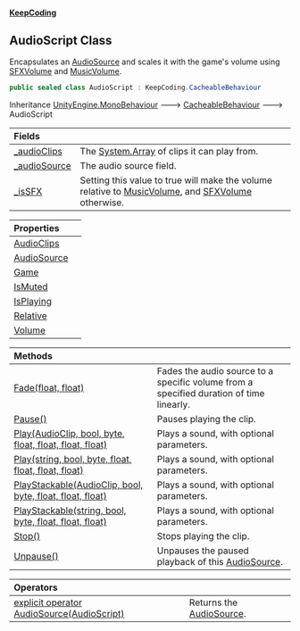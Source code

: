 #### [KeepCoding](index.md 'index')
### [](.md '')
## AudioScript Class
Encapsulates an [AudioSource](global__AudioScript_AudioSource.md 'global::AudioScript.AudioSource') and scales it with the game's volume using [SFXVolume](KeepCoding_Game_PlayerSettings_SFXVolume.md 'KeepCoding.Game.PlayerSettings.SFXVolume') and [MusicVolume](KeepCoding_Game_PlayerSettings_MusicVolume.md 'KeepCoding.Game.PlayerSettings.MusicVolume').  
```csharp
public sealed class AudioScript : KeepCoding.CacheableBehaviour
```

Inheritance [UnityEngine.MonoBehaviour](https://docs.microsoft.com/en-us/dotnet/api/UnityEngine.MonoBehaviour 'UnityEngine.MonoBehaviour') &#129106; [CacheableBehaviour](KeepCoding_CacheableBehaviour.md 'KeepCoding.CacheableBehaviour') &#129106; AudioScript  

| Fields | |
| :--- | :--- |
| [_audioClips](global__AudioScript__audioClips.md 'global::AudioScript._audioClips') | The [System.Array](https://docs.microsoft.com/en-us/dotnet/api/System.Array 'System.Array') of clips it can play from.<br/> |
| [_audioSource](global__AudioScript__audioSource.md 'global::AudioScript._audioSource') | The audio source field.<br/> |
| [_isSFX](global__AudioScript__isSFX.md 'global::AudioScript._isSFX') | Setting this value to true will make the volume relative to [MusicVolume](KeepCoding_Game_PlayerSettings_MusicVolume.md 'KeepCoding.Game.PlayerSettings.MusicVolume'), and [SFXVolume](KeepCoding_Game_PlayerSettings_SFXVolume.md 'KeepCoding.Game.PlayerSettings.SFXVolume') otherwise.<br/> |

| Properties | |
| :--- | :--- |
| [AudioClips](global__AudioScript_AudioClips.md 'global::AudioScript.AudioClips') |  |
| [AudioSource](global__AudioScript_AudioSource.md 'global::AudioScript.AudioSource') |  |
| [Game](global__AudioScript_Game.md 'global::AudioScript.Game') |  |
| [IsMuted](global__AudioScript_IsMuted.md 'global::AudioScript.IsMuted') |  |
| [IsPlaying](global__AudioScript_IsPlaying.md 'global::AudioScript.IsPlaying') |  |
| [Relative](global__AudioScript_Relative.md 'global::AudioScript.Relative') |  |
| [Volume](global__AudioScript_Volume.md 'global::AudioScript.Volume') |  |

| Methods | |
| :--- | :--- |
| [Fade(float, float)](global__AudioScript_Fade(float_float).md 'global::AudioScript.Fade(float, float)') | Fades the audio source to a specific volume from a specified duration of time linearly.<br/> |
| [Pause()](global__AudioScript_Pause().md 'global::AudioScript.Pause()') | Pauses playing the clip.<br/> |
| [Play(AudioClip, bool, byte, float, float, float, float)](global__AudioScript_Play(AudioClip_bool_byte_float_float_float_float).md 'global::AudioScript.Play(AudioClip, bool, byte, float, float, float, float)') | Plays a sound, with optional parameters.<br/> |
| [Play(string, bool, byte, float, float, float, float)](global__AudioScript_Play(string_bool_byte_float_float_float_float).md 'global::AudioScript.Play(string, bool, byte, float, float, float, float)') | Plays a sound, with optional parameters.<br/> |
| [PlayStackable(AudioClip, bool, byte, float, float, float)](global__AudioScript_PlayStackable(AudioClip_bool_byte_float_float_float).md 'global::AudioScript.PlayStackable(AudioClip, bool, byte, float, float, float)') | Plays a sound, with optional parameters.<br/> |
| [PlayStackable(string, bool, byte, float, float, float)](global__AudioScript_PlayStackable(string_bool_byte_float_float_float).md 'global::AudioScript.PlayStackable(string, bool, byte, float, float, float)') | Plays a sound, with optional parameters.<br/> |
| [Stop()](global__AudioScript_Stop().md 'global::AudioScript.Stop()') | Stops playing the clip.<br/> |
| [Unpause()](global__AudioScript_Unpause().md 'global::AudioScript.Unpause()') | Unpauses the paused playback of this [AudioSource](global__AudioScript_AudioSource.md 'global::AudioScript.AudioSource').<br/> |

| Operators | |
| :--- | :--- |
| [explicit operator AudioSource(AudioScript)](global__AudioScript_op_ExplicitAudioSource(global__AudioScript).md 'global::AudioScript.op_Explicit AudioSource(global::AudioScript)') | Returns the [AudioSource](global__AudioScript_AudioSource.md 'global::AudioScript.AudioSource').<br/> |
